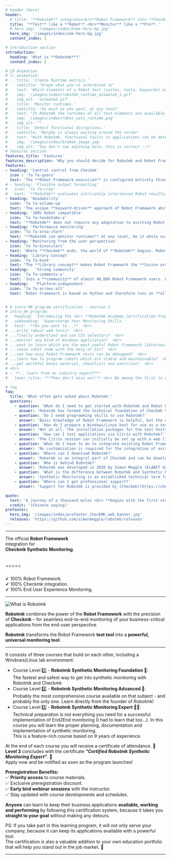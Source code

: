 ```yaml
---
# header (hero)
header:
  # title: '**Robotmk** integrates<br>**Robot Framework** into **Checkmk**'
  title: '**Test** like a **Robot**.<br>**Monitor** like a **Pro**.'
  # hero_img: '/images/index/home-hero-bg.jpg'
  hero_img: '/images/index/cmk-hero-bg.jpg'
  content_index: 1

# introduction section
introduction:
  heading: 'What is **Robotmk**?'
  content_index: 2

# LR Animation
# lr_animation:
#  - title: 'Create Runtime metrics.'
#    subtitle: "Graph what you're interested in"
#    text: 'Which elements of a Robot test (suites, tests, keywords) are to be recorded in Checkmk-graphs, can be determined via a sophisticated, pattern-based rule system. <br> After all, the whole is expected to remain clearly structured.'
#    img: '/images/index/robotmk_runtime_animated_1.gif'
#    img_alt: 'animated gif' 
#  - title: 'Monitor runtimes.'
#    subtitle: 'As much as you want, at any level'
#    text: "In Robotmk the runtimes of all test elements are available for evaluation. <br> Here too, pattern based WATO rules allow to set runtime thresholds of Robot suites, tests and keywords."
#    img: '/images/index/robot_wato_runtime.png'
#    img_alt: ""
#  - title: 'Detect functional disruptions.'
#    subtitle: 'Murphy is always waiting around the corner'
#    text: "With Robotmk, functional faults in applications can be detected safely and proactively - far before users notice anything. <br> (Wouldn't it be nice to be in a position where you can say on the phone, &quot;We're already on it.&quot; ...?)"
#    img: '/images/index/broken_image.jpg'
#    img_alt: "You don't see anything here, this is correct :-)"
# features section
features_title: 'Features' 
features_description: 'Why you should decide for Robotmk and Robot Framework, the "lingua franca" of test automation:'
features:
- heading: 'Central control from Checkmk'
  icon : 'fa fa-gears'
  text: 'The **Robot Framework execution** is configured entirely through the **Checkmk rule set**.'  
# - heading: 'Flexible output formatting'
#   icon: 'fa fa-crop'
#   text: '**Robotmk** evaluates intricately interleaved Robot results; the **pattern-based reduction** of the output to the essential ensures an optimum result.'  
- heading: 'Readability'
  icon: 'fa fa-volume-up'
  text: 'The unique **keyword-driven** approach of Robot Framework abstracts the technical implementation from the execution logic. Your test cases remain **readable** and **maintainable**, regardless of their complexity.'  
- heading: '100% Robot compatible'
  icon: 'fa fa-handshake-o'
  text: '**Robotmk** does not require any adaptation to existing Robot tests; every Robot test can be integrated in Checkmk **directly**.'  
- heading: 'Performance monitoring'
  icon: 'fa fa-area-chart'
  text: '**Robotmk can monitor runtimes** at any level, be it whole suites, tests and keywords. (Or how would you detect an insidious login time increase by 0.1s per month?)'  
- heading: 'Monitoring from the user perspective'
  icon: 'fa fa-binoculars'
  text: 'Where **Checkmk** ends, the world of **Robotmk** begins. Robotmk is the ideal addition for a holistic view of the **function** and **performance** of critical applications'
- heading: 'Library Concept'
  icon: 'fa fa-book'
  text: "The **Library concept** makes Robot Framework the **Suisse army knife**: Web, Desktop, REST, SAP, FTP, Kubernetes, Android, iOS, ... - there a libraries for any use case." 
- heading:   'Strong community'
  icon: 'fa fa-comments-o'
  text: 'Join a **community** of almost 40,000 Robot Framework users. Get help. Automate.'  
- heading:   'Platform-independent'
  icon: 'fa fa-arrows-alt'
  text: 'Robot Framework is based on Python and therefore runs on **all operating systems**.'  


# # intro MK program certification - section 2
# intro_mk_program:
#   heading: 'Introducing the <br> **Robotmk Academy Certification Program.**'
#   subheading: 'Supercharge Your Monitoring Skills.'
#   text: '**Do you want to...**  <br> 
# ...write robust web tests?  <br>
# ...finally understand and use CSS selectors?  <br>
# ...monitor any kind of Windows application?  <br>
# ...want to learn which are the most useful Robot Framework libraries?  <br>
# ...reuse robot code with the help of Git?  <br>
# ...see how easy Robot Framework tests can be debugged?  <br>
# ...learn how to program robots which are stable and maintainable?  <br>
# ...get worthful bonus material, checklists and exercises?  <br>
# <br>
# ✅ **...learn from an industry expert?**'
#   lower_title: "**Then don't miss out!** <br> Be among the first to experience the upcoming"

# faq
faq:
  title: 'What often gets asked about Robotmk:'
  questions: 
    - question: 'What do I need to get started with Robotmk and Robot Framework?'
      answer: 'Robotmk has formed the technical foundation of Checkmk Synthetic Monitoring since 2022. Therefore, a Checkmk installation is of course a prerequisite. For small installations and to try out Checkmk, the trial version is sufficient, which can be downloaded [here](https://checkmk.com/download/trial).'
    - question: 'Do I need programming skills to use Robotmk?'
      answer: 'Basic knowledge of Robot Framework is helpful, but the easy-to-understand syntax means that even beginners can quickly become productive. The keyword-driven syntax of Robot Framework is used precisely for the purpose of hiding complex Python code.'
    - question: 'How do I prepare a Windows/Linux host for use as a test host?'
      answer: 'Not at all. The installation packages for the test hosts are created by Checkmk, including configuration, scheduler, robot files and also a sophisticated technology to create the Python runtime environments virtually from scratch.'
    - question: 'How can I test applications via Citrix with Robotmk?'
      answer: 'The Citrix session can initially be set up with a web library, for example. As soon as Citrix starts, a library for screen pattern recognition can be used, which can work completely agnostic of the screen content. RDP sessions can also be tested with this.'
    - question: 'What do I have to do to integrate existing Robot Framework tests?'
      answer: 'No customization is required for the integration of existing robot suites.'
    - question: 'Where can I download Robotmk?'
      answer: 'Robotmk is an integral part of Checkmk and can be downloaded [here](https://checkmk.com/download/trial)'
    - question: 'Who is behind Robotmk?'
      answer: 'Robotmk was developed in 2020 by Simon Meggle (ELABIT GmbH) and initially released as an open source extension for Checkmk. Since 2022, Simon has been working as Product Manager "Synthetic Monitoring" for Checkmk, as well as in his own company as a consultant and trainer for Robotmk and Robot Framework.'
    - question: 'What is the difference between Robotmk and Synthetic Monitoring?'
      answer: 'Synthetic Monitoring is an established technical term for the automated, repeated simulation of user interactions with user interfaces and is also the product name in Checkmk. Robotmk is the name of the specific technical implementation for Checkmk.'
    - question: 'Where can I get professional support?'
      answer: 'Support for Robotmk is provided by [Checkmk](https://checkmk.com) GmbH. Consulting and training for Robotmk and Robot Framework is provided by [ELABIT](https://elabit.de) GmbH. ELABIT has also been an accredited training partner for the [RFCP](https://cert.robotframework.org) exam since 2024.' 

quote:
  text: 'A journey of a thousand miles <br> **begins with the first step.**'
  credit: '(Chinese saying)'
prefooter:
  hero_img: '/images/index/prefooter_CheckMK_web_banner.jpg'
  releases: 'https://github.com/simonmeggle/robotmk/releases'
---
```


---

The official **Robot Framework**<br>
integration for<br>
**Checkmk Synthetic Monitoring**.<br>
<br>
<br>⭐️⭐️⭐️⭐️⭐️<br><br>
✔ 100% Robot Framework. <br>
✔ 100% Checkmk integration. <br>
✔ 100% End User Experience Monitoring. <br>


---

![What is Robotmk](/images/index/home-introduction-banner-what-is-robotmk.png)

**Robotmk** combines the power of the **Robot Framework** with the precision of **Checkmk** – for seamless end-to-end monitoring of your business-critical applications from the end-user perspective.

**Robotmk** transforms the Robot Framework **test tool** into a **powerful, universal monitoring tool**.


---

It consists of three courses that build on each other, including a Windows/Linux lab environment:  
  

- Course Level 1️⃣ - **Robotmk Synthetic Monitoring Foundation 🧾**:  
  The fastest and safest way to get into synthetic monitoring with Robotmk and Checkmk
- Course Level 2️⃣ - **Robotmk Synthetic Monitoring Advanced 🧾**:  
  Probably the most comprehensive course available on that subject - and probably the only one. Learn directly from the founder of Robotmk!
- Course Level 3️⃣ - **Robotmk Synthetic Monitoring Expert 🧾🏅**:  
  Technical preparation is not everything you need for a successful implementation of End2End monitoring (I had to learn that too...). In this course you will learn the proper planning, documentation and implementation of synthetic monitoring.  
  This is a feature-rich course based on 9 years of experience.

  
At the end of each course you will receive a certificate of attendance. 🧾  
**Level 3** concludes with the certificate **_"Certified Robotmk Synthetic Monitoring Expert"_**. 🏅  
Apply now and be notified as soon as the program launches!  
  
**Preregistration Benefits:**  
✅ **Priority access** to course materials.  
✅ Exclusive preregistration discount.  
✅ **Early bird webinar sessions** with the instructor.  
✅ Stay updated with course developments and schedules.  
  
**Anyone** can learn to keep their business applications **available, working and performing** by following this certification system, because it takes you **straight to your goal** without making any detours.  
  
PS: If you take part in this learning program, it will not only serve your company, because it can keep its applications available with a powerful tool.  
The certification is also a valuable addition to your own education portfolio that will help you stand out in the job market. 🤫

---



